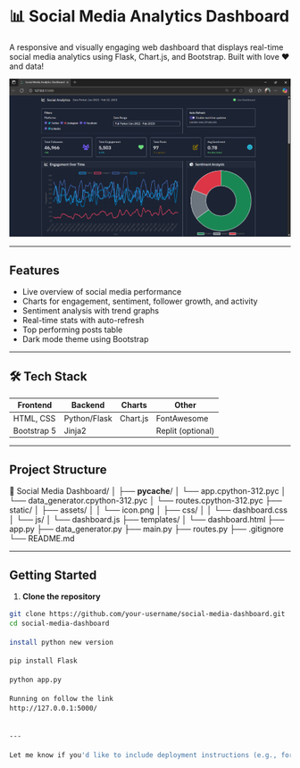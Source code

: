 # 📊 Social Media Analytics Dashboard

A responsive and visually engaging web dashboard that displays real-time social media analytics using Flask, Chart.js, and Bootstrap. Built with love ❤️ and data!

![Dashboard Screenshot](static\assets\screenshot.png) <!-- (Optional) Update path if needed -->

---

## Features

- Live overview of social media performance
- Charts for engagement, sentiment, follower growth, and activity
- Sentiment analysis with trend graphs
- Real-time stats with auto-refresh
- Top performing posts table
- Dark mode theme using Bootstrap

---

## 🛠️ Tech Stack

| Frontend      | Backend     | Charts      | Other        |
|---------------|-------------|-------------|--------------|
| HTML, CSS     | Python/Flask| Chart.js    | FontAwesome  |
| Bootstrap 5   | Jinja2      |             | Replit (optional) |

---

## Project Structure

📁 Social Media Dashboard/
│
├── __pycache__/
│ └── app.cpython-312.pyc
│ └── data_generator.cpython-312.pyc
│ └── routes.cpython-312.pyc
├── static/
│ ├── assets/
│ │ └── icon.png
│ ├── css/
│ │ └── dashboard.css
│ └── js/
│ └── dashboard.js
├── templates/
│ └── dashboard.html
├── app.py
├── data_generator.py
├── main.py
├── routes.py
├── .gitignore
└── README.md


---

## Getting Started

1. **Clone the repository**

```bash
git clone https://github.com/your-username/social-media-dashboard.git
cd social-media-dashboard

install python new version

pip install Flask

python app.py

Running on follow the link
http://127.0.0.1:5000/


---

Let me know if you'd like to include deployment instructions (e.g., for **Render**, **Replit**, or **GitHub Pages**) or if you're hosting it live — I’ll help you update it.

